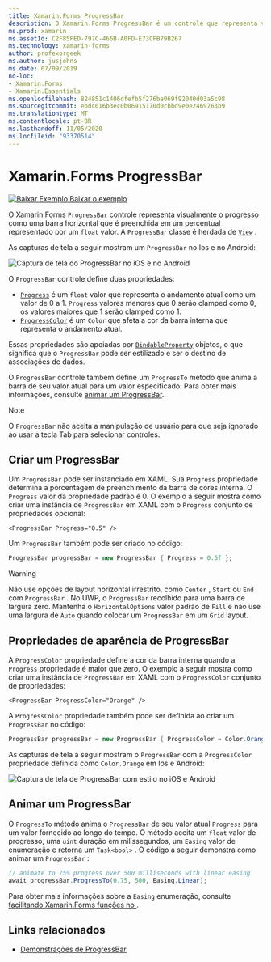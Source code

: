 ```yaml
---
title: Xamarin.Forms ProgressBar
description: O Xamarin.Forms ProgressBar é um controle que representa visualmente o progresso como uma barra horizontal que é preenchida com base em uma propriedade float.
ms.prod: xamarin
ms.assetId: C2F85FED-797C-466B-A0FD-E73CFB79B267
ms.technology: xamarin-forms
author: profexorgeek
ms.author: jusjohns
ms.date: 07/09/2019
no-loc:
- Xamarin.Forms
- Xamarin.Essentials
ms.openlocfilehash: 824851c1406dfefb5f276be069f92040d03a5c98
ms.sourcegitcommit: ebdc016b3ec0b06915170d0cbbd9e0e2469763b9
ms.translationtype: MT
ms.contentlocale: pt-BR
ms.lasthandoff: 11/05/2020
ms.locfileid: "93370514"
---
```

# <a name="no-locxamarinforms-progressbar"></a>Xamarin.Forms ProgressBar
[![Baixar Exemplo](~/media/shared/download.png) Baixar o exemplo](/samples/xamarin/xamarin-forms-samples/userinterface-progressbardemos/)

O Xamarin.Forms [`ProgressBar`](xref:Xamarin.Forms.ProgressBar) controle representa visualmente o progresso como uma barra horizontal que é preenchida em um percentual representado por um `float` valor. A `ProgressBar` classe é herdada de [`View`](xref:Xamarin.Forms.View) .

As capturas de tela a seguir mostram um `ProgressBar` no Ios e no Android:

![Captura de tela do ProgressBar no iOS e no Android](progressbar-images/progressbars-default.png "ProgressBar no iOS e Android")

O `ProgressBar` controle define duas propriedades:

* [`Progress`](xref:Xamarin.Forms.ProgressBar.Progress) é um `float` valor que representa o andamento atual como um valor de 0 a 1. `Progress` valores menores que 0 serão clamped como 0, os valores maiores que 1 serão clamped como 1.
* [`ProgressColor`](xref:Xamarin.Forms.ProgressBar.ProgressColor) é um `Color` que afeta a cor da barra interna que representa o andamento atual.

Essas propriedades são apoiadas por [`BindableProperty`](xref:Xamarin.Forms.BindableProperty) objetos, o que significa que o `ProgressBar` pode ser estilizado e ser o destino de associações de dados.

O `ProgressBar` controle também define um `ProgressTo` método que anima a barra de seu valor atual para um valor especificado. Para obter mais informações, consulte [animar um ProgressBar](#animate-a-progressbar).

> [!NOTE]
> O `ProgressBar` não aceita a manipulação de usuário para que seja ignorado ao usar a tecla Tab para selecionar controles.

## <a name="create-a-progressbar"></a>Criar um ProgressBar

Um `ProgressBar` pode ser instanciado em XAML. Sua `Progress` propriedade determina a porcentagem de preenchimento da barra de cores interna. O `Progress` valor da propriedade padrão é 0. O exemplo a seguir mostra como criar uma instância de `ProgressBar` em XAML com o `Progress` conjunto de propriedades opcional:

```xaml
<ProgressBar Progress="0.5" />
```

Um `ProgressBar` também pode ser criado no código:

```csharp
ProgressBar progressBar = new ProgressBar { Progress = 0.5f };
```

> [!WARNING]
> Não use opções de layout horizontal irrestrito, como `Center` , `Start` ou `End` com `ProgressBar` . No UWP, o `ProgressBar` recolhido para uma barra de largura zero. Mantenha o `HorizontalOptions` valor padrão de `Fill` e não use uma largura de `Auto` quando colocar um `ProgressBar` em um `Grid` layout.

## <a name="progressbar-appearance-properties"></a>Propriedades de aparência de ProgressBar

A `ProgressColor` propriedade define a cor da barra interna quando a `Progress` propriedade é maior que zero. O exemplo a seguir mostra como criar uma instância de `ProgressBar` em XAML com o `ProgressColor` conjunto de propriedades:

```xaml
<ProgressBar ProgressColor="Orange" />
```

A `ProgressColor` propriedade também pode ser definida ao criar um `ProgressBar` no código:

```csharp
ProgressBar progressBar = new ProgressBar { ProgressColor = Color.Orange };
```

As capturas de tela a seguir mostram o `ProgressBar` com a `ProgressColor` propriedade definida como `Color.Orange` em Ios e Android:

![Captura de tela de ProgressBar com estilo no iOS e Android](progressbar-images/progressbars-styled.png "ProgressBar com estilo no iOS e no Android")

## <a name="animate-a-progressbar"></a>Animar um ProgressBar

O `ProgressTo` método anima o `ProgressBar` de seu valor atual `Progress` para um valor fornecido ao longo do tempo. O método aceita um `float` valor de progresso, uma `uint` duração em milissegundos, um `Easing` valor de enumeração e retorna um `Task<bool>` . O código a seguir demonstra como animar um `ProgressBar` :

```csharp
// animate to 75% progress over 500 milliseconds with linear easing
await progressBar.ProgressTo(0.75, 500, Easing.Linear);
```

Para obter mais informações sobre a `Easing` enumeração, consulte [facilitando Xamarin.Forms funções no ](~/xamarin-forms/user-interface/animation/easing.md).

## <a name="related-links"></a>Links relacionados

* [Demonstrações de ProgressBar](/samples/xamarin/xamarin-forms-samples/userinterface-progressbardemos/)